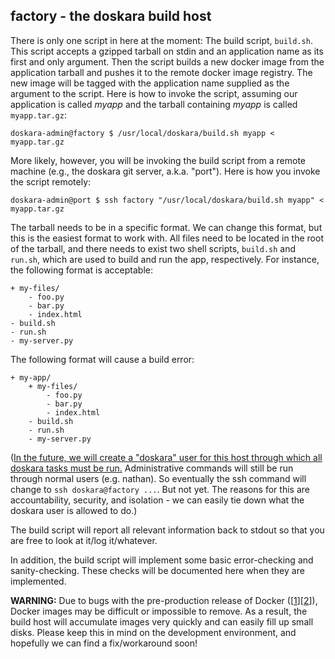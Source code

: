 ## factory - the doskara build host

There is only one script in here at the moment: The build script, `build.sh`. This script accepts a gzipped tarball on stdin and an application name as its first and only argument. Then the script builds a new docker image from the application tarball and pushes it to the remote docker image registry. The new image will be tagged with the application name supplied as the argument to the script. Here is how to invoke the script, assuming our application is called *myapp* and the tarball containing *myapp* is called `myapp.tar.gz`:

    doskara-admin@factory $ /usr/local/doskara/build.sh myapp < myapp.tar.gz

More likely, however, you will be invoking the build script from a remote machine (e.g., the doskara git server, a.k.a. "port"). Here is how you invoke the script remotely:

    doskara-admin@port $ ssh factory "/usr/local/doskara/build.sh myapp" < myapp.tar.gz

The tarball needs to be in a specific format.  We can change this format, but this is the easiest format to work with.  All files need to be located in the root of the tarball, and there needs to exist two shell scripts, `build.sh` and `run.sh`, which are used to build and run the app, respectively.  For instance, the following format is acceptable:

    + my-files/
        - foo.py
        - bar.py
        - index.html
    - build.sh
    - run.sh
    - my-server.py

The following format will cause a build error:

    + my-app/
        + my-files/
            - foo.py
            - bar.py
            - index.html
        - build.sh
        - run.sh
        - my-server.py

([In the future, we will create a "doskara" user for this host through which all doskara tasks must be run.](../blueprint/todo.md)  Administrative commands will still be run through normal users (e.g. nathan).  So eventually the ssh command will change to `ssh doskara@factory ...`.  But not yet.  The reasons for this are accountability, security, and isolation - we can easily tie down what the doskara user is allowed to do.)

The build script will report all relevant information back to stdout so that you are free to look at it/log it/whatever.

In addition, the build script will implement some basic error-checking and sanity-checking. These checks will be documented here when they are implemented.

**WARNING:** Due to bugs with the pre-production release of Docker ([[1](https://github.com/dotcloud/docker/issues/2714)][[2](https://github.com/dotcloud/docker/issues/4429#issuecomment-41740359)]), Docker images may be difficult or impossible to remove.  As a result, the build host will accumulate images very quickly and can easily fill up small disks.  Please keep this in mind on the development environment, and hopefully we can find a fix/workaround soon!
